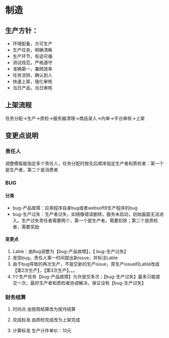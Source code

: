 # 制造

## 生产方针：

- 环境配备，方可生产
- 生产任务，明确清晰
- 生产环节，有迹可循
- 测试规范，严格遵守
- 准确第一，兼顾效率
- 任务流转，确认到人
- 快速上架，强化审核
- 当日产品，当日审核

## 上架流程

任务分配->生产->质检->服务器清理->商品录入->内审->平台审核->上架

## 变更点说明

### 责任人

调整模板能指定多个责任人，任务分配时按先后顺序指定生产者和质检者：第一个是生产者，第二个是消费者

### BUG

#### 分类
- bug-产品故障：应用程序自身bug或者websoft9生产程序的bug
- bug-生产过失：生产者过失，如镜像错误删除，服务未启动，初始画面无法进入。生产过失责任者需要两个，第一个是生产者，需要扣除；第二个是质检者，需要奖励

#### 变更点
1. Lable：由Bug调整为【bug-产品故障】，【 bug-生产过失】
2. 发现bug，责任人第一时间提出新issue，并标注Lable
3. 由于bug导致的再次生产，不提交新的生产issue，原生产issue的Lable改成【第2次生产】，【第3次生产】。。。
4. 1个生产任务【bug-产品故障】允许提交多次；【bug-生产过失】最多只能提交一次，最好生产者和质检者协调解决，保证没有【bug-生产过失】

### 财务结算

1. 时间点
由按周结算改为按月结算

2. 完成标准
由质检完成改为上架完成

3. 计算标准
生产计件单价：10元
